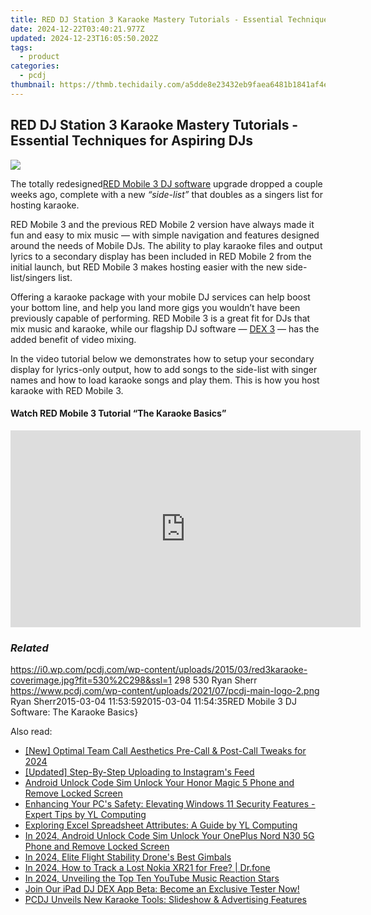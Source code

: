```yaml
---
title: RED DJ Station 3 Karaoke Mastery Tutorials - Essential Techniques for Aspiring DJs
date: 2024-12-22T03:40:21.977Z
updated: 2024-12-23T16:05:50.202Z
tags:
  - product
categories:
  - pcdj
thumbnail: https://thmb.techidaily.com/a5dde8e23432eb9faea6481b1841af4ec33dc75da64317f31b7964d607abcd74.jpg
---
```


## RED DJ Station 3 Karaoke Mastery Tutorials - Essential Techniques for Aspiring DJs

[![](https://i0.wp.com/pcdj.com/wp-content/uploads/2015/03/red3karaoke-coverimage.jpg?resize=530%2C298&ssl=1)](https://i0.wp.com/pcdj.com/wp-content/uploads/2015/03/red3karaoke-coverimage.jpg?fit=530%2C298&ssl=1 "red3karaoke-coverimage")

The totally redesigned[RED Mobile 3 DJ software](https://tools.techidaily.com/pcdj/products/) upgrade dropped a couple weeks ago, complete with a new _“side-list”_ that doubles as a singers list for hosting karaoke.

RED Mobile 3 and the previous RED Mobile 2 version have always made it fun and easy to mix music — with simple navigation and features designed around the needs of Mobile DJs. The ability to play karaoke files and output lyrics to a secondary display has been included in RED Mobile 2 from the initial launch, but RED Mobile 3 makes hosting easier with the new side-list/singers list.

Offering a karaoke package with your mobile DJ services can help boost your bottom line, and help you land more gigs you wouldn’t have been previously capable of performing. RED Mobile 3 is a great fit for DJs that mix music and karaoke, while our flagship DJ software — [DEX 3](https://tools.techidaily.com/pcdj/products/) — has the added benefit of video mixing.

In the video tutorial below we demonstrates how to setup your secondary display for lyrics-only output, how to add songs to the side-list with singer names and how to load karaoke songs and play them. This is how you host karaoke with RED Mobile 3.

#### Watch RED Mobile 3 Tutorial “The Karaoke Basics”

<!-- affiliate ads begin -->
<iframe width="560" height="315" src="https://www.youtube.com/embed/Xq2r4ZKM-Po?si=fA2DdEB1op-atCkz" title="YouTube video player" frameborder="0" allow="accelerometer; autoplay; clipboard-write; encrypted-media; gyroscope; picture-in-picture; web-share" referrerpolicy="strict-origin-when-cross-origin" allowfullscreen></iframe>
<!-- affiliate ads end -->

### _Related_

https://i0.wp.com/pcdj.com/wp-content/uploads/2015/03/red3karaoke-coverimage.jpg?fit=530%2C298&ssl=1 298 530 Ryan Sherr https://www.pcdj.com/wp-content/uploads/2021/07/pcdj-main-logo-2.png Ryan Sherr2015-03-04 11:53:592015-03-04 11:54:35RED Mobile 3 DJ Software: The Karaoke Basics}

<ins class="adsbygoogle"
     style="display:block"
     data-ad-format="autorelaxed"
     data-ad-client="ca-pub-7571918770474297"
     data-ad-slot="1223367746"></ins>

<ins class="adsbygoogle"
     style="display:block"
     data-ad-client="ca-pub-7571918770474297"
     data-ad-slot="8358498916"
     data-ad-format="auto"
     data-full-width-responsive="true"></ins>

<span class="atpl-alsoreadstyle">Also read:</span>
<div><ul>
<li><a href="https://visual-screen-recording.techidaily.com/new-optimal-team-call-aesthetics-pre-call-and-post-call-tweaks-for-2024/"><u>[New] Optimal Team Call Aesthetics Pre-Call & Post-Call Tweaks for 2024</u></a></li>
<li><a href="https://facebook-video-files.techidaily.com/updated-step-by-step-uploading-to-instagrams-feed/"><u>[Updated] Step-By-Step Uploading to Instagram's Feed</u></a></li>
<li><a href="https://sim-unlock.techidaily.com/android-unlock-code-sim-unlock-your-honor-magic-5-phone-and-remove-locked-screen-by-drfone-android/"><u>Android Unlock Code Sim Unlock Your Honor Magic 5 Phone and Remove Locked Screen</u></a></li>
<li><a href="https://win-cloud.techidaily.com/enhancing-your-pcs-safety-elevating-windows-11-security-features-expert-tips-by-yl-computing/"><u>Enhancing Your PC's Safety: Elevating Windows 11 Security Features - Expert Tips by YL Computing</u></a></li>
<li><a href="https://win-cloud.techidaily.com/exploring-excel-spreadsheet-attributes-a-guide-by-yl-computing/"><u>Exploring Excel Spreadsheet Attributes: A Guide by YL Computing</u></a></li>
<li><a href="https://sim-unlock.techidaily.com/in-2024-android-unlock-code-sim-unlock-your-oneplus-nord-n30-5g-phone-and-remove-locked-screen-by-drfone-android/"><u>In 2024, Android Unlock Code Sim Unlock Your OnePlus Nord N30 5G Phone and Remove Locked Screen</u></a></li>
<li><a href="https://fox-hovers.techidaily.com/in-2024-elite-flight-stability-drones-best-gimbals/"><u>In 2024, Elite Flight Stability Drone's Best Gimbals</u></a></li>
<li><a href="https://android-location-track.techidaily.com/in-2024-how-to-track-a-lost-nokia-xr21-for-free-drfone-by-drfone-virtual-android/"><u>In 2024, How to Track a Lost Nokia XR21 for Free? | Dr.fone</u></a></li>
<li><a href="https://youtube-web.techidaily.com/24-unveiling-the-top-ten-youtube-music-reaction-stars/"><u>In 2024, Unveiling the Top Ten YouTube Music Reaction Stars</u></a></li>
<li><a href="https://win-cloud.techidaily.com/join-our-ipad-dj-dex-app-beta-become-an-exclusive-tester-now/"><u>Join Our iPad DJ DEX App Beta: Become an Exclusive Tester Now!</u></a></li>
<li><a href="https://win-cloud.techidaily.com/pcdj-unveils-new-karaoke-tools-slideshow-and-advertising-features/"><u>PCDJ Unveils New Karaoke Tools: Slideshow & Advertising Features</u></a></li>
</ul></div>


